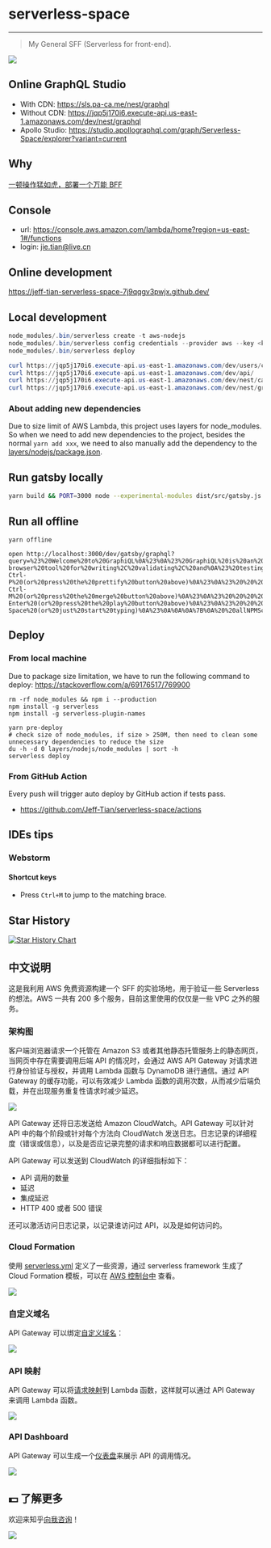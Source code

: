 # serverless-space

---

> My General SFF (Serverless for front-end).

![](https://pic1.zhimg.com/v2-783af5de059844bc4da647ce90a1b6f6_1440w.jpg?source=172ae18b)

## Online GraphQL Studio

- With CDN: https://sls.pa-ca.me/nest/graphql
- Without CDN: https://jqp5j170i6.execute-api.us-east-1.amazonaws.com/dev/nest/graphql
- Apollo Studio: https://studio.apollographql.com/graph/Serverless-Space/explorer?variant=current

## Why

[一顿操作猛如虎，部署一个万能 BFF](https://zhuanlan.zhihu.com/p/412196725)

## Console

- url: https://console.aws.amazon.com/lambda/home?region=us-east-1#/functions
- login: jie.tian@live.cn

## Online development

https://jeff-tian-serverless-space-7j9qqgv3pwjx.github.dev/

## Local development

```powershell
node_modules/.bin/serverless create -t aws-nodejs
node_modules/.bin/serverless config credentials --provider aws --key <key> --secret <secret>
node_modules/.bin/serverless deploy

curl https://jqp5j170i6.execute-api.us-east-1.amazonaws.com/dev/users/create
curl https://jqp5j170i6.execute-api.us-east-1.amazonaws.com/dev/api/
curl https://jqp5j170i6.execute-api.us-east-1.amazonaws.com/dev/nest/cats
curl https://jqp5j170i6.execute-api.us-east-1.amazonaws.com/dev/nest/graphql
```

### About adding new dependencies

Due to size limit of AWS Lambda, this project uses layers for node_modules. So when we need to add new dependencies to the project, besides the normal `yarn add xxx`, we need to also manually add the dependency to the [layers/nodejs/package.json](layers/nodejs/package.json).

## Run gatsby locally

```bash
yarn build && PORT=3000 node --experimental-modules dist/src/gatsby.js
```

## Run all offline

```shell
yarn offline

open http://localhost:3000/dev/gatsby/graphql?query=%23%20Welcome%20to%20GraphiQL%0A%23%0A%23%20GraphiQL%20is%20an%20in-browser%20tool%20for%20writing%2C%20validating%2C%20and%0A%23%20testing%20GraphQL%20queries.%0A%23%0A%23%20Type%20queries%20into%20this%20side%20of%20the%20screen%2C%20and%20you%20will%20see%20intelligent%0A%23%20typeaheads%20aware%20of%20the%20current%20GraphQL%20type%20schema%20and%20live%20syntax%20and%0A%23%20validation%20errors%20highlighted%20within%20the%20text.%0A%23%0A%23%20GraphQL%20queries%20typically%20start%20with%20a%20%22%7B%22%20character.%20Lines%20that%20start%0A%23%20with%20a%20%23%20are%20ignored.%0A%23%0A%23%20An%20example%20GraphQL%20query%20might%20look%20like%3A%0A%23%0A%23%20%20%20%20%20%7B%0A%23%20%20%20%20%20%20%20field(arg%3A%20%22value%22)%20%7B%0A%23%20%20%20%20%20%20%20%20%20subField%0A%23%20%20%20%20%20%20%20%7D%0A%23%20%20%20%20%20%7D%0A%23%0A%23%20Keyboard%20shortcuts%3A%0A%23%0A%23%20%20Prettify%20Query%3A%20%20Shift-Ctrl-P%20(or%20press%20the%20prettify%20button%20above)%0A%23%0A%23%20%20%20%20%20Merge%20Query%3A%20%20Shift-Ctrl-M%20(or%20press%20the%20merge%20button%20above)%0A%23%0A%23%20%20%20%20%20%20%20Run%20Query%3A%20%20Ctrl-Enter%20(or%20press%20the%20play%20button%20above)%0A%23%0A%23%20%20%20Auto%20Complete%3A%20%20Ctrl-Space%20(or%20just%20start%20typing)%0A%23%0A%0A%0A%7B%0A%20%20allNPMScript%20%7B%0A%20%20%20%20nodes%20%7B%0A%20%20%20%20%20%20name%0A%20%20%20%20%7D%0A%20%20%7D%0A%7D
```

## Deploy

### From local machine

Due to package size limitation, we have to run the following command to deploy: https://stackoverflow.com/a/69176517/769900

```shell
rm -rf node_modules && npm i --production
npm install -g serverless
npm install -g serverless-plugin-names

yarn pre-deploy
# check size of node_modules, if size > 250M, then need to clean some unnecessary dependencies to reduce the size
du -h -d 0 layers/nodejs/node_modules | sort -h
serverless deploy
```

### From GitHub Action

Every push will trigger auto deploy by GitHub action if tests pass.

- https://github.com/Jeff-Tian/serverless-space/actions

## IDEs tips

### Webstorm

#### Shortcut keys

- Press `Ctrl+M` to jump to the matching brace.

## Star History

[![Star History Chart](https://api.star-history.com/svg?repos=jeff-tian/serverless-space&type=Date)](https://star-history.com/#jeff-tian/serverless-space&Date)

## 中文说明

这是我利用 AWS 免费资源构建一个 SFF 的实验场地，用于验证一些 Serverless 的想法。AWS 一共有 200 多个服务，目前这里使用的仅仅是一些 VPC 之外的服务。

### 架构图

客户端浏览器请求一个托管在 Amazon S3 或者其他静态托管服务上的静态网页，当网页中存在需要调用后端 API 的情况时，会通过 AWS API Gateway 对请求进行身份验证与授权，并调用 Lambda 函数与 DynamoDB 进行通信。通过 API Gateway 的缓存功能，可以有效减少 Lambda 函数的调用次数，从而减少后端负载，并在出现服务重复性请求时减少延迟。

![](./assets/arch.png)

API Gateway 还将日志发送给 Amazon CloudWatch。API Gateway 可以针对 API 中的每个阶段或针对每个方法向 CloudWatch 发送日志。日志记录的详细程度（错误或信息），以及是否应记录完整的请求和响应数据都可以进行配置。

API Gateway 可以发送到 CloudWatch 的详细指标如下：

- API 调用的数量
- 延迟
- 集成延迟
- HTTP 400 或者 500 错误

还可以激活访问日志记录，以记录谁访问过 API，以及是如何访问的。

### Cloud Formation

使用 [serverless.yml](./serverless.yml) 定义了一些资源，通过 serverless framework 生成了 Cloud Formation 模板，可以在 [AWS 控制台中](https://us-east-1.console.aws.amazon.com/cloudformation/home?region=us-east-1#/stacks/resources?filteringText=&filteringStatus=active&viewNested=true&stackId=arn%3Aaws%3Acloudformation%3Aus-east-1%3A443862765029%3Astack%2Fserverless-space-dev%2F39149940-0324-11ec-8c87-0aeefef9077b) 查看。

![](assets/cloudformation.png)

### 自定义域名

API Gateway 可以绑定[自定义域名](https://us-east-1.console.aws.amazon.com/apigateway/main/publish/domain-names?domain=sls.pa-ca.me&region=us-east-1)：

![](assets/custom-domain.png)

### API 映射

API Gateway 可以将[请求映射](https://us-east-1.console.aws.amazon.com/apigateway/home?region=us-east-1#/apis/jqp5j170i6/resources/fvzmag/methods/ANY)到 Lambda 函数，这样就可以通过 API Gateway 来调用 Lambda 函数。

![](assets/api-gateway.png)

### API Dashboard

API Gateway 可以生成一个[仪表盘](https://us-east-1.console.aws.amazon.com/apigateway/home?region=us-east-1#/apis/jqp5j170i6/dashboard)来展示 API 的调用情况。

![](assets/api-dashboard.png)

## 💵 了解更多

欢迎来知乎[向我咨询](https://www.zhihu.com/consult/people/1073548674713423872)！

[![](https://camo.githubusercontent.com/61cb76c8b403b7cad37b5525bef4df09b6468b54d1b8865b62898c752a2f6454/68747470733a2f2f66697273742d676f2d76657263656c2e76657263656c2e6170702f6170692f64796e616d6963696d616765)](https://www.zhihu.com/consult/people/1073548674713423872)
